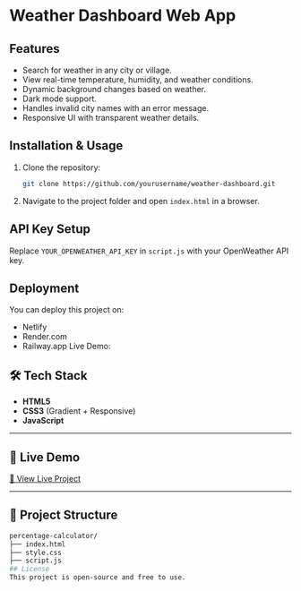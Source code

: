 # Weather Dashboard Web App

## Features
- Search for weather in any city or village.
- View real-time temperature, humidity, and weather conditions.
- Dynamic background changes based on weather.
- Dark mode support.
- Handles invalid city names with an error message.
- Responsive UI with transparent weather details.

## Installation & Usage
1. Clone the repository:
   ```sh
   git clone https://github.com/yourusername/weather-dashboard.git
   ```
2. Navigate to the project folder and open `index.html` in a browser.

## API Key Setup
Replace `YOUR_OPENWEATHER_API_KEY` in `script.js` with your OpenWeather API key.

## Deployment
You can deploy this project on:
- Netlify
- Render.com
- Railway.app
Live Demo:
## 🛠️ Tech Stack

- **HTML5**
- **CSS3** (Gradient + Responsive)
- **JavaScript**

---

## 🚀 Live Demo

[🔗 View Live Project](https://kavi-22.github.io/Weather-Dashboard/)

---
## 📁 Project Structure

```bash
percentage-calculator/
├── index.html
├── style.css
├── script.js
## License
This project is open-source and free to use.
